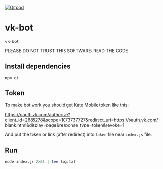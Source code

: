[![Gitpod](https://img.shields.io/badge/Gitpod-ready--to--code-blue?logo=gitpod)](https://gitpod.io/#https://github.com/konard/vk-bot)

# vk-bot
vk-bot

PLEASE DO NOT TRUST THIS SOFTWARE: READ THE CODE

## Install dependencies

```bash
npm ci
```

## Token

To make bot work you should get Kate Mobile token like this:

https://oauth.vk.com/authorize?client_id=2685278&scope=1073737727&redirect_uri=https://oauth.vk.com/blank.html&display=page&response_type=token&revoke=1

And put the token or link (after redirect) into `token` file near `index.js` file.

## Run

```bash
node index.js 2>&1 | tee log.txt
```

